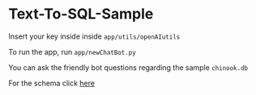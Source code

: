 # Text-To-SQL-Sample

<!-- Sample Query to SQL project via NLP and GPT's API -->
Insert your key inside inside `app/utils/openAIutils`

To run the app, run `app/newChatBot.py`

You can ask the friendly bot questions regarding the sample `chinook.db`

For the schema click [here](https://www.sqlitetutorial.net/sqlite-sample-database/)

